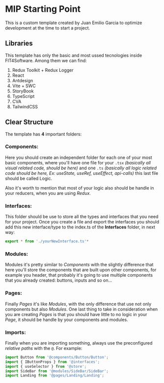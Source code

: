 # MIP Starting Point

This is a custom template created by Juan Emilio Garcia to optimize development at the time to start a project.

## Libraries

This template has only the basic and most ussed tecnologies inside FIT4Software. Among them we can find:

1. Redux Toolkit + Redux Logger
2. React
3. Antdesign
4. Vite + SWC
5. StoryBook
6. TypeScript
7. CVA
8. TailwindCSS

## Clear Structure

The template has **4** important folders:

### Components:

Here you should create an independent folder for each one of your most basic components, where you'll have one file for your `.tsx` _(basically all visual related code, should be here)_ and one `.ts` _(basically all logic related code should be here, Ex: useState, useRef, useEffect, api-calls)_ this last file should be called Logic.

Also it's worth to mention that most of your logic also should be handle in your reducers, when you are using _Redux_.

### Interfaces:

This folder should be use to store all the types and interfaces that you need for your project.
Once you create a file and export the interfaces you should add this new interface/type to the index.ts of the **Interfaces** folder, in next way:

```typescript
export * from './yourNewInterface.ts'*
```

### Modules:

Modules it's pretty similar to _Components_ with the slightly difference that here you'll store the components that are built upon other components, for example you header, that probably it's going to use multiple components that you already created: buttons, inputs and so on...

### Pages:

Finally _Pages_ it's like _Modules_, with the only difference that use not only components but also _Modules_. One last thing to take in consideration when you are creating _Pages_ is that you should have little to no logic in your _Page_, it should be handle by your components and modules.

### Imports:

Finally when you are importing something, always use the preconfigured _relative paths_ with the `@`. For example:

```typescript
import Button from '@components/Button/Button';
import { IButtonProps } from '@interfaces';
import { useSelector } from '@store';
import SideBar from '@modules/SideBar/SideBar';
import Landing from '@pages/Landing/Landing';
```
